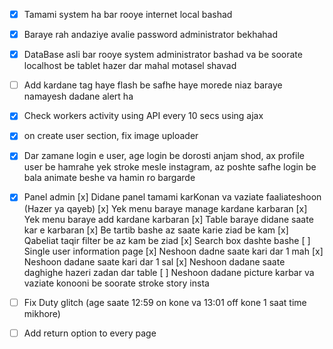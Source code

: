 - [x] Tamami system ha bar rooye internet local bashad
- [x] Baraye rah andaziye avalie password administrator bekhahad
- [x] DataBase asli bar rooye system administrator bashad va be soorate localhost be tablet hazer dar mahal motasel shavad

- [ ] Add kardane tag haye flash be safhe haye morede niaz baraye namayesh dadane alert ha

- [x] Check workers activity using API every 10 secs using ajax

- [x] on create user section, fix image uploader

- [x] Dar zamane login e user, age login be dorosti anjam shod, ax profile user be hamrahe yek stroke mesle instagram, az poshte safhe login be bala animate beshe va hamin ro bargarde

- [x] Panel admin
    [x] Didane panel tamami karKonan va vaziate faaliateshoon (Hazer ya qayeb)
    [x] Yek menu baraye manage kardane karbaran
    [x] Yek menu baraye add kardane karbaran
    [x] Table baraye didane saate kar e karbaran
      [x] Be tartib bashe az saate karie ziad be kam
        [x] Qabeliat taqir filter be az kam be ziad
      [x] Search box dashte bashe
    [ ] Single user information page
      [x] Neshoon dadne saate kari dar 1 mah
      [x] Neshoon dadane saate kari dar 1 sal
      [x] Neshoon dadane saate daghighe hazeri zadan dar table
      [ ] Neshoon dadane picture karbar va vaziate konooni be soorate stroke story insta
      
- [ ] Fix Duty glitch (age saate 12:59 on kone va 13:01 off kone 1 saat time mikhore)

- [ ] Add return option to every page